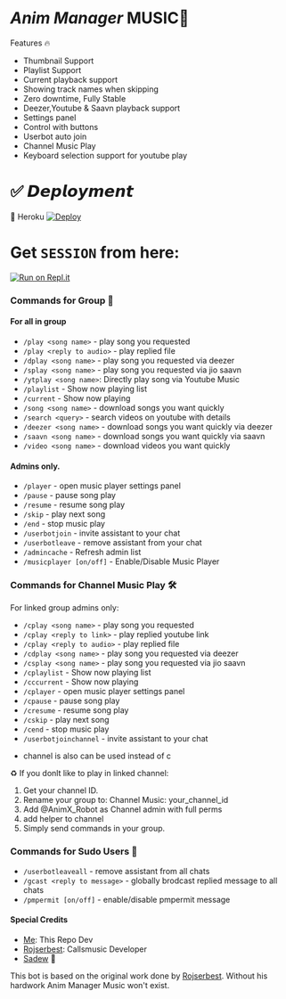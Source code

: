 # *Anim Manager* MUSIC🎵

Features 🔥

* Thumbnail Support
* Playlist Support
* Current playback support
* Showing track names when skipping
* Zero downtime, Fully Stable
* Deezer,Youtube & Saavn playback support
* Settings panel
* Control with buttons
* Userbot auto join
* Channel Music Play
* Keyboard selection support for youtube play

# ✅ 𝘿𝙚𝙥𝙡𝙤𝙮𝙢𝙚𝙣𝙩

💚 Heroku
[![Deploy](https://www.herokucdn.com/deploy/button.svg)](https://heroku.com/deploy?template=https://github.com/SenuGamerBoy/Anim_Manager_Music)

# Get `SESSION` from here:

[![Run on Repl.it](https://repl.it/badge/github/ChankitSaini/GenerateStringSession)](https://replit.com/@SenuGamerBoy/Session-senuinfinity)

### Commands for Group 🏹
#### For all in group

- `/play <song name>` - play song you requested
- `/play <reply to audio>` - play replied file
- `/dplay <song name>` - play song you requested via deezer
- `/splay <song name>` - play song you requested via jio saavn
- `/ytplay <song name>`: Directly play song via Youtube Music
- `/playlist` - Show now playing list
- `/current` - Show now playing
- `/song <song name>` - download songs you want quickly
- `/search <query>` - search videos on youtube with details
- `/deezer <song name>` - download songs you want quickly via deezer
- `/saavn <song name>` - download songs you want quickly via saavn
- `/video <song name>` - download videos you want quickly

#### Admins only.
- `/player` - open music player settings panel
- `/pause` - pause song play
- `/resume` - resume song play
- `/skip` - play next song
- `/end` - stop music play
- `/userbotjoin` - invite assistant to your chat
- `/userbotleave` - remove assistant from your chat
- `/admincache` - Refresh admin list
- `/musicplayer [on/off]` - Enable/Disable Music Player

### Commands for Channel Music Play 🛠
For linked group admins only:
- `/cplay <song name>` - play song you requested
- `/cplay <reply to link>` - play replied youtube link
- `/cplay <reply to audio>` - play replied file
- `/cdplay <song name>` - play song you requested via deezer
- `/csplay <song name>` - play song you requested via jio saavn
- `/cplaylist` - Show now playing list
- `/cccurrent` - Show now playing
- `/cplayer` - open music player settings panel
- `/cpause` - pause song play
- `/cresume` - resume song play
- `/cskip` - play next song
- `/cend` - stop music play
- `/userbotjoinchannel` - invite assistant to your chat
* channel is also can be used instead of c

♻ If you donlt like to play in linked channel:
 1. Get your channel ID.
 2. Rename your group to: Channel Music: your_channel_id
 3. Add @AnimX_Robot as Channel admin with full perms
 4. add helper to channel
 5. Simply send commands in your group.

### Commands for Sudo Users 👑
- `/userbotleaveall` - remove assistant from all chats
- `/gcast <reply to message>` - globally brodcast replied message to all chats
- `/pmpermit [on/off]` - enable/disable pmpermit message


#### Special Credits
- [Me](https://github.com/SenuGamerBoy/Anim_Manager_Music): This Repo Dev
- [Rojserbest](http://github.com/rojserbes): Callsmusic Developer
- [Sadew](https://github.com/Sadew451) 💖

This bot is based on the original work done by [Rojserbest](http://github.com/rojserbest). Without his hardwork Anim Manager Music won't exist. 
